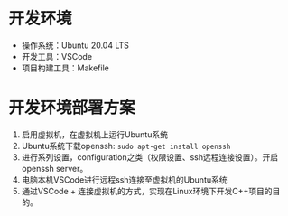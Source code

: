 # 开发环境
+ 操作系统：Ubuntu 20.04 LTS
+ 开发工具：VSCode
+ 项目构建工具：Makefile

# 开发环境部署方案
1. 启用虚拟机，在虚拟机上运行Ubuntu系统
2. Ubuntu系统下载openssh: `sudo apt-get install openssh`
3. 进行系列设置，configuration之类（权限设置、ssh远程连接设置）。开启openssh server。
4. 电脑本机VSCode进行远程ssh连接至虚拟机的Ubuntu系统
5. 通过VSCode + 连接虚拟机的方式，实现在Linux环境下开发C++项目的目的。